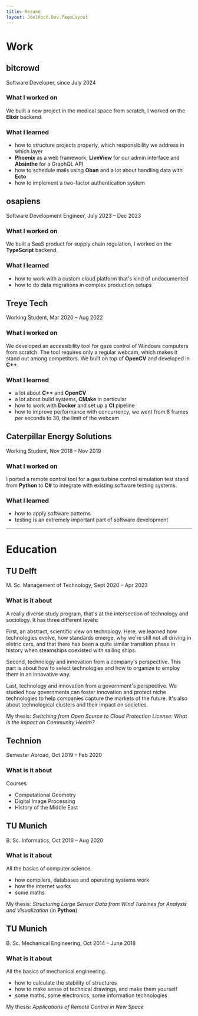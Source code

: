 ```yaml
---
title: Resume
layout: JoelKoch.Dev.PageLayout
---
```


# Work

## bitcrowd

Software Developer, since July 2024

<div class="padding-inline-start:s0">

### What I worked on
We built a new project in the medical space from scratch, I worked on the **Elixir** backend. 

### What I learned

- how to structure projects properly, which responsibility we address in which layer
- **Phoenix** as a web framework, **LiveView** for our admin interface and **Absinthe** for a GraphQL API 
- how to schedule mails using **Oban** and a lot about handling data with **Ecto**
- how to implement a two-factor authentication system
</div>

## osapiens

Software Development Engineer, July 2023 – Dec 2023

<div class="padding-inline-start:s0">

### What I worked on
We built a SaaS product for supply chain regulation, I worked on the **TypeScript** backend.

### What I learned
- how to work with a custom cloud platform that's kind of undocumented
- how to do data migrations in complex production setups

</div>

## Treye Tech

Working Student, Mar 2020 – Aug 2022

<div class="padding-inline-start:s0">

### What I worked on
We developed an accessibility tool for gaze control of Windows computers from scratch.
The tool requires only a regular webcam, which makes it stand out among competitors.
We built on top of **OpenCV** and developed in **C++**.

### What I learned
- a lot about **C++** and **OpenCV**
- a lot about build systems, **CMake** in particular
- how to work with **Docker** and set up a **CI** pipeline
- how to improve performance with concurrency, we went from 8 frames per seconds to 30, the limit of the webcam

</div>

## Caterpillar Energy Solutions

Working Student, Nov 2018 – Nov 2019

<div class="padding-inline-start:s0">

### What I worked on
I ported a remote control tool for a gas turbine control simulation test stand from **Python** to **C#** to integrate with existing software testing systems.

### What I learned
- how to apply software patterns
- testing is an extremely important part of software development

</div>

---

# Education

## TU Delft

M. Sc. Management of Technology, Sept 2020 – Apr 2023

<div class="padding-inline-start:s0">

### What is it about
A really diverse study program, that's at the intersection of technology and sociology.
It has three different levels:

First, an abstract, scientific view on technology.
Here, we learned how technologies evolve, how standards emerge, why we're still not all driving in eletric cars, and that there has been a quite similar transition phase in history when steamships coexisted with sailing ships.

Second, technology and innovation from a company's perspective.
This part is about how to select technologies and how to organize to employ them in an innovative way.

Last, technology and innovation from a government's perspective.
We studied how governments can foster innovation and protect niche technologies to help companies capture the markets of the future.
It's also about technological clusters and their impact on societies.

My thesis: _Switching from Open Source to Cloud Protection License: What is the impact on Community Health?_

</div>

## Technion

Semester Abroad, Oct 2019 – Feb 2020

<div class="padding-inline-start:s0">

### What is it about

Courses
- Computational Geometry
- Digital Image Processing
- History of the Middle East

</div>

## TU Munich

B. Sc. Informatics, Oct 2016 – Aug 2020

<div class="padding-inline-start:s0">

### What is it about
All the basics of computer science.
- how compilers, databases and operating systems work
- how the internet works
- some maths

My thesis: _Structuring Large Sensor Data from Wind Turbines for Analysis and Visualization_ (in **Python**)

</div>

## TU Munich

B. Sc. Mechanical Engineering, Oct 2014 – June 2018

<div class="padding-inline-start:s0">

### What is it about
All the basics of mechanical engineering.
- how to calculate the stability of structures
- how to make sense of technical drawings, and make them yourself
- some maths, some electronics, some information technologies

My thesis: _Applications of Remote Control in New Space_

</div>
